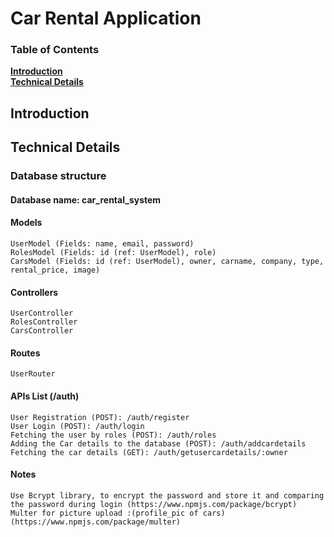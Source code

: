 # Car Rental Application

### Table of Contents
**[Introduction](#introduction)**<br>
**[Technical Details](#technical-details)**<br>

## Introduction


## Technical Details
  ### Database structure
  #### Database name: car_rental_system
  #### Models
    UserModel (Fields: name, email, password)
    RolesModel (Fields: id (ref: UserModel), role)
    CarsModel (Fields: id (ref: UserModel), owner, carname, company, type, rental_price, image)
  #### Controllers
    UserController
    RolesController
    CarsController
  #### Routes
    UserRouter
  #### APIs List (/auth)
    User Registration (POST): /auth/register
    User Login (POST): /auth/login
    Fetching the user by roles (POST): /auth/roles
    Adding the Car details to the database (POST): /auth/addcardetails 
    Fetching the car details (GET): /auth/getusercardetails/:owner
   #### Notes
    Use Bcrypt library, to encrypt the password and store it and comparing the password during login (https://www.npmjs.com/package/bcrypt)
    Multer for picture upload :(profile_pic of cars) (https://www.npmjs.com/package/multer)
